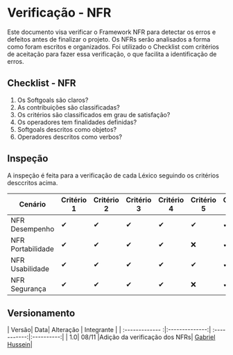 # Verificação - NFR

 Este documento visa verificar o Framework NFR para detectar os erros e defeitos antes de finalizar o projeto. Os NFRs serão analisados a forma como foram escritos e organizados. Foi utilizado o Checklist com critérios de aceitação para fazer essa verificação, o que facilita a identificação de erros.

## Checklist - NFR

1. Os Softgoals são claros?
2. As contribuições são classificadas?
3. Os critérios são classificados em grau de satisfação?
4. Os operadores tem finalidades definidas?
5. Softgoals descritos como objetos?
6. Operadores descritos como verbos?

## Inspeção

A inspeção é feita para a verificação de cada Léxico seguindo os critérios desccritos acima.

| Cenário| Critério 1 | Critério 2| Critério 3 | Critério 4| Critério 5| Critério 6|
|----------|------------|-----------|------------|-----------|-----------|-----------|
| NFR Desempenho | ✔          |      ✔    |     ✔      |✔          |✔          |✔          |
| NFR Portabilidade | ✔          |      ✔    |     ✔      |✔          |❌          |✔          |
| NFR Usabilidade| ✔          |      ✔    |     ✔      |✔          |✔          |✔          |
| NFR Segurança | ✔          |      ✔    |     ✔      |✔          |❌          |✔          |

## Versionamento
| Versão| Data| Alteração | Integrante |
| :------------- :|:--------------:| :-----------:|:----------:|
| 1.0| 08/11 |Adição da verificação dos NFRs|  [Gabriel Hussein](https://github.com/GabrielHussein)|